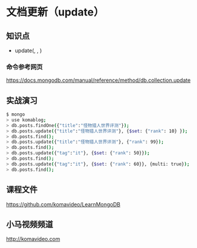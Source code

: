 文档更新（update）
================

## 知识点

* update(<filter>, <update>, <options>)

### 命令参考网页

https://docs.mongodb.com/manual/reference/method/db.collection.update

## 实战演习

~~~bash
$ mongo
> use komablog;
> db.posts.findOne({"title":"怪物猎人世界评测"});
> db.posts.update({"title":"怪物猎人世界评测"}, {$set: {"rank": 10} });
> db.posts.find();
> db.posts.update({"title":"怪物猎人世界评测"}, {"rank": 99});
> db.posts.find();
> db.posts.update({"tag":"it"}, {$set: {"rank": 50}});
> db.posts.find();
> db.posts.update({"tag":"it"}, {$set: {"rank": 60}}, {multi: true});
> db.posts.find();
~~~

## 课程文件

https://github.com/komavideo/LearnMongoDB

## 小马视频频道

http://komavideo.com
